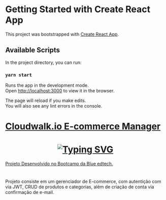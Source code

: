 # Getting Started with Create React App

This project was bootstrapped with [Create React App](https://github.com/facebook/create-react-app).

## Available Scripts

In the project directory, you can run:

### `yarn start`

Runs the app in the development mode.\
Open [http://localhost:3000](http://localhost:3000) to view it in the browser.

The page will reload if you make edits.\
You will also see any lint errors in the console.

###

<a id="Cloudwalk.io E-commerce Manager"></a>

# [Cloudwalk.io E-commerce Manager](#Cloudwalk.io-E-commerce-Manager)

# <h1 align="center"> [![Typing SVG](<https://readme-typing-svg.herokuapp.com/?color=ffffff&size=35&center=true&vCenter=true&width=1000&lines=Seja+bem+vindo(a)+a+Cloudwalk.io+E-commerce+Manager!>)](https://git.io/typing-svg) </h1>

[Projeto Desenvolvido no Bootcamp da Blue edtech.](https://blueedtech.gitbook.io/m7-bootcamp/challenges/cloudwalk-gerenciador-de-e-commerce#pagina-administracao-de-produtos)

#

Projeto consiste em um gerenciador de E-commerce, com autentição com via JWT, CRUD de produtos e categorias, além de criação de conta via confirmação de e-mail.
